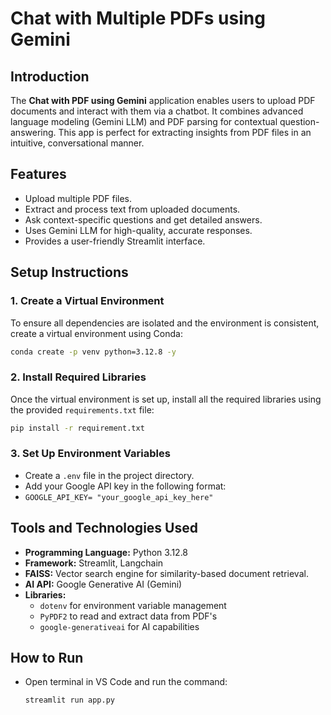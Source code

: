 # Chat with Multiple PDFs using Gemini

## Introduction
The **Chat with PDF using Gemini** application enables users to upload PDF documents and interact with them via a chatbot. It combines advanced language modeling (Gemini LLM) and PDF parsing for contextual question-answering. This app is perfect for extracting insights from PDF files in an intuitive, conversational manner.

## Features
- Upload multiple PDF files.
- Extract and process text from uploaded documents.
- Ask context-specific questions and get detailed answers.
- Uses Gemini LLM for high-quality, accurate responses.
- Provides a user-friendly Streamlit interface.

## Setup Instructions

### 1. Create a Virtual Environment
To ensure all dependencies are isolated and the environment is consistent, create a virtual environment using Conda:

```sh
conda create -p venv python=3.12.8 -y
```

### 2. Install Required Libraries
Once the virtual environment is set up, install all the required libraries using the provided `requirements.txt` file:

```sh
pip install -r requirement.txt
```

### 3. Set Up Environment Variables
- Create a `.env` file in the project directory.
- Add your Google API key in the following format:
- 
  `GOOGLE_API_KEY= "your_google_api_key_here"`
  
## Tools and Technologies Used
- **Programming Language:** Python 3.12.8
- **Framework:** Streamlit, Langchain
- **FAISS:** Vector search engine for similarity-based document retrieval.
- **AI API:** Google Generative AI (Gemini)
- **Libraries:**
  - `dotenv` for environment variable management
  - `PyPDF2` to read and extract data from PDF's
  - `google-generativeai` for AI capabilities

## How to Run
- Open terminal in VS Code and run the command:
   
   ```sh
  streamlit run app.py
   ```

